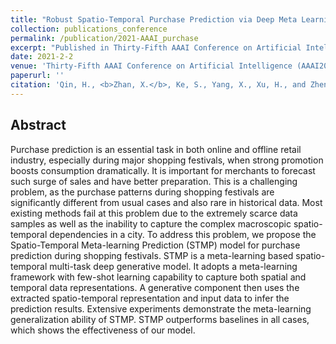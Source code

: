 ```yaml
---
title: "Robust Spatio-Temporal Purchase Prediction via Deep Meta Learning"
collection: publications_conference
permalink: /publication/2021-AAAI_purchase
excerpt: "Published in Thirty-Fifth AAAI Conference on Artificial Intelligence (AAAI2021). "
date: 2021-2-2
venue: 'Thirty-Fifth AAAI Conference on Artificial Intelligence (AAAI2021)'
paperurl: ''
citation: 'Qin, H., <b>Zhan, X.</b>, Ke, S., Yang, X., Xu, H., and Zheng, Y. Robust Spatio-Temporal Purchase Prediction via Deep Meta Learning. Accepted in <i>Thirty-Fifth AAAI Conference on Artificial Intelligence (AAAI2021)</i>.'
---
```


Abstract
---

Purchase prediction is an essential task in both online and offline retail industry, especially during major shopping festivals, when strong promotion boosts consumption dramatically. It is important for merchants to forecast such surge of sales and have better preparation. This is a challenging problem, as the purchase patterns during shopping festivals are significantly different from usual cases and also rare in historical data. Most existing methods fail at this problem due to the extremely scarce data samples as well as the inability to capture the complex macroscopic spatio-temporal dependencies in a city. To address this problem, we propose the Spatio-Temporal Meta-learning Prediction (STMP) model for purchase prediction during shopping festivals. STMP is a meta-learning based spatio-temporal multi-task deep generative model. It adopts a meta-learning framework with few-shot learning capability to capture both spatial and temporal data representations. A generative component then uses the extracted spatio-temporal representation and input data to infer the prediction results. Extensive experiments demonstrate the meta-learning generalization ability of STMP. STMP outperforms baselines in all cases, which shows the effectiveness of our model. 
